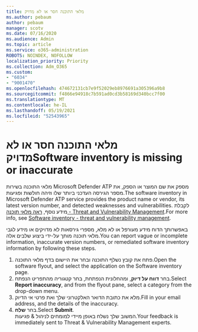 ```yaml
---
title: מלאי התוכנה חסר או לא מדויק
ms.author: pebaum
author: pebaum
manager: scotv
ms.date: 07/16/2020
ms.audience: Admin
ms.topic: article
ms.service: o365-administration
ROBOTS: NOINDEX, NOFOLLOW
localization_priority: Priority
ms.collection: Adm_O365
ms.custom:
- "6034"
- "9001470"
ms.openlocfilehash: 474672131cb7e9f52029eb8976691a305396a9b8
ms.sourcegitcommit: f4866e94918c7b591ad0cd3b58169d340bcc7f00
ms.translationtype: MT
ms.contentlocale: he-IL
ms.lasthandoff: 05/19/2021
ms.locfileid: "52543965"
---
```

# <a name="software-inventory-is-missing-or-inaccurate"></a><span data-ttu-id="91f6e-102">מלאי התוכנה חסר או לא מדויק</span><span class="sxs-lookup"><span data-stu-id="91f6e-102">Software inventory is missing or inaccurate</span></span>

<span data-ttu-id="91f6e-103">מלאי התוכנה בשירות Microsoft Defender ATP מספק את שם המוצר או הספק, את מספר הגירסה העדכני ביותר שלו וזיהה חולשות ופגיעות.</span><span class="sxs-lookup"><span data-stu-id="91f6e-103">The software inventory in Microsoft Defender ATP service provides the product name or vendor, its latest version number, and detected weaknesses and vulnerabilities.</span></span> <span data-ttu-id="91f6e-104">לקבלת מידע נוסף, [ראה מלאי תוכנה - Threat and Vulnerability Management](/windows/security/threat-protection/microsoft-defender-atp/tvm-software-inventory).</span><span class="sxs-lookup"><span data-stu-id="91f6e-104">For more info, see [Software inventory - threat and vulnerability management](/windows/security/threat-protection/microsoft-defender-atp/tvm-software-inventory).</span></span>

<span data-ttu-id="91f6e-105">באפשרותך הדוח מידע מעורפל או לא מלא, מספרי גירסאות לא מדויקים או מידע לגבי מלאי תוכנה מותך על-ידי ביצוע שלבים אלה.</span><span class="sxs-lookup"><span data-stu-id="91f6e-105">You can report vague or incomplete information, inaccurate version numbers, or remediated software inventory information by following these steps.</span></span>  

1. <span data-ttu-id="91f6e-106">פתח את קובץ נשלף התוכנה ובחר את היישום בדף מלאי התוכנה.</span><span class="sxs-lookup"><span data-stu-id="91f6e-106">Open the software flyout, and select the application on the Software inventory page.</span></span>
2. <span data-ttu-id="91f6e-107">בחר **דווח על דיוק**, ומהחלונית הנפתחת, בחר קטגוריה מהתפריט הנפתח.</span><span class="sxs-lookup"><span data-stu-id="91f6e-107">Select **Report inaccuracy**, and from the flyout pane, select a category from the drop-down menu.</span></span>
3. <span data-ttu-id="91f6e-108">מלא את כתובת הדואר האלקטרוני שלך ואת פרטי אי הדיוק.</span><span class="sxs-lookup"><span data-stu-id="91f6e-108">Fill in your email address, and the details of the inaccuracy.</span></span>
4. <span data-ttu-id="91f6e-109">בחר **שלח**.</span><span class="sxs-lookup"><span data-stu-id="91f6e-109">Select **Submit**.</span></span></br>
    <span data-ttu-id="91f6e-110">המשוב שלך נשלח באופן מיידי למומחים לניהול & פגיעות.</span><span class="sxs-lookup"><span data-stu-id="91f6e-110">Your feedback is immediately sent to Threat & Vulnerability Management experts.</span></span>